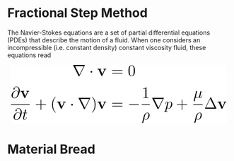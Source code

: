 # Fractional Step Method

<p align="justified">

The Navier-Stokes equations are a set of partial differential equations (PDEs) that describe the motion of a fluid. When one considers an incompressible (i.e. constant density) constant viscosity fluid, these equations read

 </p>

<p align="center">
  <img src="./mdimages/nseqs.svg">
</p>

<h1 align="justified">Material Bread</h1>
